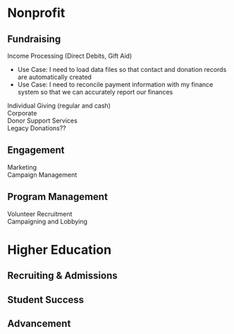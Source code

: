 # Nonprofit
## Fundraising
Income Processing (Direct Debits, Gift Aid)  
* Use Case: I need to load data files so that contact and donation records are automatically created  
* Use Case: I need to reconcile payment information with my finance system so that we can accurately report our finances  

Individual Giving (regular and cash)  
Corporate  
Donor Support Services  
Legacy Donations??  

## Engagement
Marketing  
Campaign Management  

## Program Management
Volunteer Recruitment  
Campaigning and Lobbying  

# Higher Education
## Recruiting & Admissions
## Student Success
## Advancement
